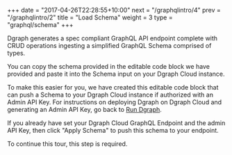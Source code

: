 +++
date = "2017-04-26T22:28:55+10:00"
next = "/graphqlintro/4"
prev = "/graphqlintro/2"
title = "Load Schema"
weight = 3
type = "graphql/schema"
+++

Dgraph generates a spec compliant GraphQL API endpoint complete with CRUD operations ingesting a simplified GraphQL Schema comprised of types.

You can copy the schema provided in the editable code block we have provided and paste it into the Schema input on your Dgraph Cloud instance.

To make this easier for you, we have created this editable code block that can push a Schema to your Dgraph Cloud instance if authorized with an Admin API Key. For instructions on deploying Dgraph on Dgraph Cloud and generating an Admin API Key, go back to [Run Dgraph](/graphqlintro/2).

If you already have set your Dgraph Cloud GraphQL Endpoint and the admin API Key, then click "Apply Schema" to push this schema to your endpoint.

To continue this tour, this step is required.